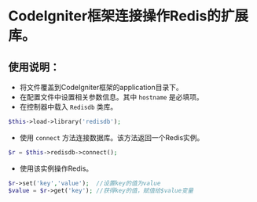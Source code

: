# CodeIgniter框架连接操作Redis的扩展库。

## 使用说明：

- 将文件覆盖到CodeIgniter框架的application目录下。
- 在配置文件中设置相关参数信息。其中 `hostname` 是必填项。
- 在控制器中载入 `Redisdb` 类库。

``` php
$this->load->library('redisdb');
```

- 使用 `connect` 方法连接数据库。该方法返回一个Redis实例。

``` php
$r = $this->redisdb->connect();
```

- 使用该实例操作Redis。

``` php
$r->set('key','value');  //设置key的值为value
$value = $r->get('key'); //获得key的值，赋值给$value变量
```
